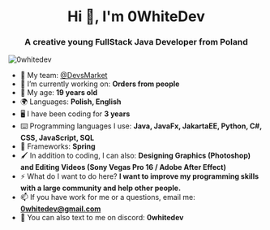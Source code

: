 <h1 align="center">Hi 👋, I'm 0WhiteDev</h1>
<h3 align="center">A creative young FullStack Java Developer from Poland</h3>

<p align="left"> <img src="https://komarev.com/ghpvc/?username=0whitedev&label=Profile%20views&color=0e75b6&style=flat" alt="0whitedev" /> </p>

- 💎 My team: [@DevsMarket](https://github.com/DEVS-MARKET)
- 🔭 I’m currently working on: **Orders from people**
- 🔞 My age: **19 years old**
- 🌍 Languages: **Polish, English**
- 🖥️ I have been coding for **3 years**
- ⌨️ Programming languages I use: **Java, JavaFx, JakartaEE, Python, C#, CSS, JavaScript, SQL**
- 🎲 Frameworks: **Spring**
- 🖌️ In addition to coding, I can also: **Designing Graphics (Photoshop) and Editing Videos (Sony Vegas Pro 16 / Adobe After Effect)**
- ⚡️ What do I want to do here? **I want to improve my programming skills with a large community and help other people.**
- 📫 If you have work for me or a questions, email me: **0whitedev@gmail.com**
- 👾 You can also text to me on discord: **0whitedev**
